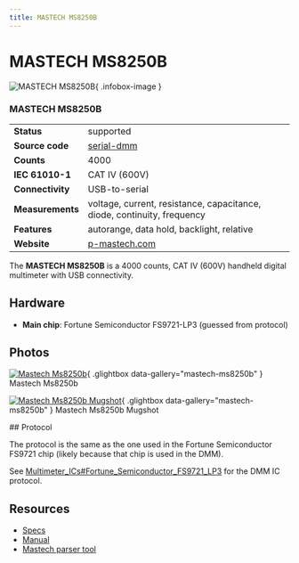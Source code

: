 ```yaml
---
title: MASTECH MS8250B
---
```


# MASTECH MS8250B

<div class="infobox" markdown>

![MASTECH MS8250B](./img/MASTECH_MS8250B.jpg){ .infobox-image }

### MASTECH MS8250B

| | |
|---|---|
| **Status** | supported |
| **Source code** | [serial-dmm](https://github.com/OpenTraceLab/OpenTraceCapture/tree/main/src/hardware/serial-dmm) |
| **Counts** | 4000 |
| **IEC 61010-1** | CAT IV (600V) |
| **Connectivity** | USB-to-serial |
| **Measurements** | voltage, current, resistance, capacitance, diode, continuity, frequency |
| **Features** | autorange, data hold, backlight, relative |
| **Website** | [p-mastech.com](http://www.p-mastech.com/index.php?page=shop.product_details&amp;flypage=flypage.tpl&amp;product_id=30&amp;category_id=3&amp;option=com_virtuemart&amp;Itemid=29&amp;vmcchk=1&amp;Itemid=29) |

</div>

The **MASTECH MS8250B** is a 4000 counts, CAT IV (600V) handheld digital multimeter with USB connectivity.

## Hardware
- **Main chip**: Fortune Semiconductor FS9721-LP3 (guessed from protocol)

## Photos

<div class="photo-grid" markdown>

[![Mastech Ms8250b](./img/MASTECH_MS8250B.jpg)](./img/MASTECH_MS8250B.jpg "Mastech Ms8250b"){ .glightbox data-gallery="mastech-ms8250b" }
<span class="caption">Mastech Ms8250b</span>

[![Mastech Ms8250b Mugshot](./img/Mastech_ms8250b_mugshot.jpg)](./img/Mastech_ms8250b_mugshot.png "Mastech Ms8250b Mugshot"){ .glightbox data-gallery="mastech-ms8250b" }
<span class="caption">Mastech Ms8250b Mugshot</span>

</div>
## Protocol

The protocol is the same as the one used in the Fortune Semiconductor FS9721 chip (likely because that chip is used in the DMM).

See [Multimeter_ICs#Fortune_Semiconductor_FS9721_LP3](https://sigrok.org/wiki/Multimeter_ICs#Fortune_Semiconductor_FS9721_LP3) for the DMM IC protocol.

## Resources
- [Specs](http://www.p-mastech.com/images/SPEC/ms8250a%20ms8250b%20ms8250d.jpg)
- [Manual](http://www.p-mastech.com/images/Manual/ms8250a%20ms8250b%20english%20manual.pdf)
- [Mastech parser tool](https://github.com/jlhonora/mastech-parser)

